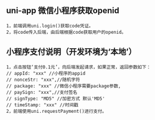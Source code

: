 ## uni-app 微信小程序获取openid
	1，前端调用uni.login()获取code凭证。
	2，将code传入后端，由后端根据code获取用户的openid。
## 小程序支付说明（开发环境为‘本地’）
	1，点击按钮‘支付0.1元’，向后端发起请求，如果正常，返回参数如下：
	// appId: "xxx" //小程序的appid
	// nonceStr: "xxx",//随机字符
	// package: "xxx" //微信小程序需要package参数,
	// paySign: "xxx",//支付签名
	// signType: "MD5" //加密方式 默认'MD5'
	// timeStamp: "xxx" //时间戳
	2，前端使用uni.requestPayment()进行支付。